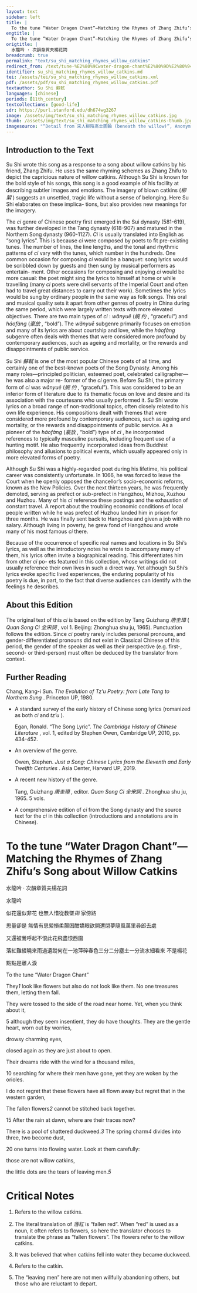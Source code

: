 ```yaml
---
layout: text
sidebar: left
title: |
  To the tune “Water Dragon Chant”—Matching the Rhymes of Zhang Zhifu’s Song about Willow Catkins | 水龍吟 · 次韻章質夫楊花詞
engtitle: |
  To the tune “Water Dragon Chant”—Matching the Rhymes of Zhang Zhifu’s Song about Willow Catkins
origtitle: |
  水龍吟 · 次韻章質夫楊花詞
breadcrumb: true
permalink: "text/su_shi_matching_rhymes_willow_catkins"
redirect_from: /text/tune-%E2%80%9Cwater-dragon-chant%E2%80%9D%E2%80%94matching-rhymes-zhang-zhifu%E2%80%99s-song-about-willow-catkins
identifier: su_shi_matching_rhymes_willow_catkins.md
tei: /assets/tei/su_shi_matching_rhymes_willow_catkins.xml
pdf: /assets/pdf/su_shi_matching_rhymes_willow_catkins.pdf
textauthor: Su Shi 蘇軾
languages: [chinese]
periods: [11th_century]
textcollections: [good-life]
sdr: https://purl.stanford.edu/dh674wg3267
image: /assets/img/text/su_shi_matching_rhymes_willow_catkins.jpg
thumb: /assets/img/text/su_shi_matching_rhymes_willow_catkins-thumb.jpg
imagesource: "“Detail from 宋人柳陰高士圖軸 (beneath the willow)”, Anonymous, National Palace Museum, Accession Number: K2A000177N000000000PAA [Public Domain]"
---
```

<h2>Introduction to the Text</h2>
<p>Su Shi wrote this song as a response to a song about willow catkins by his friend, Zhang Zhifu. He uses the same rhyming schemes as Zhang Zhifu to depict the capricious nature of willow catkins. Although Su Shi is known for the bold style of his songs, this song is a good example of his facility at describing subtler images and emotions. The imagery of blown catkins (<em>柳絮</em> ) suggests an unsettled, tragic life without a sense of belonging. Here Su Shi elaborates on these implica- tions, but also provides new meanings for the imagery.</p>

<p>The <i> ci </i> genre of Chinese poetry first emerged in the Sui dynasty (581-619), was further developed in the Tang dynasty (618-907) and matured in the Northern Song dynasty (960-1127). <i> Ci </i> is usually translated into English as “song lyrics”. This is because <i> ci </i> were composed by poets to fit pre-existing tunes. The number of lines, the line lengths, and the tonal and rhythmic patterns of <i> ci </i> vary with the tunes, which number in the hundreds. One common occasion for composing <i> ci </i> would be a banquet: song lyrics would be scribbled down by guests and then sung by musical performers as entertain- ment. Other occasions for composing and enjoying <i> ci </i> would be more casual: the poet might sing the lyrics to himself at home or while travelling (many <i> ci </i> poets were civil servants of the Imperial Court and often had to travel great distances to carry out their work). Sometimes the lyrics would be sung by ordinary people in the same way as folk songs. This oral and musical quality sets it apart from other genres of poetry in China during the same period, which were largely written texts with more elevated objectives. There are two main types of <i> ci</i> : <i> wǎnyuē </i> (<em>婉 约</em> , “graceful”) and <i> háofàng </i> (<em>豪放</em> , “bold”). The <i> wǎnyuē </i> subgenre primarily focuses on emotion and many of its lyrics are about courtship and love, while the <i> háofàng </i> subgenre often deals with themes that were considered more profound by contemporary audiences, such as ageing and mortality, or the rewards and disappointments of public service.</p>

<p>Su Shi <em>蘇軾</em> is one of the most popular Chinese poets of all time, and certainly one of the best-known poets of the Song Dynasty. Among his many roles—principled politician, esteemed poet, celebrated calligrapher—he was also a major re- former of the <i> ci </i> genre. Before Su Shi, the primary form of <i> ci </i> was <i> wǎnyuē </i> (<em>婉 约</em> , “graceful”). This was considered to be an inferior form of literature due to its thematic focus on love and desire and its association with the courtesans who usually performed it. Su Shi wrote lyrics on a broad range of non-traditional topics, often closely related to his own life experience. His compositions dealt with themes that were considered more profound by contemporary audiences, such as ageing and mortality, or the rewards and disappointments of public service. As a pioneer of the <i> háofàng </i> (<em>豪放</em> , “bold”) type of <i> ci</i> , he incorporated references to typically masculine pursuits, including frequent use of a hunting motif. He also frequently incorporated ideas from Buddhist philosophy and allusions to political events, which usually appeared only in more elevated forms of poetry.</p>

<p>Although Su Shi was a highly-regarded poet during his lifetime, his political career was consistently unfortunate. In 1066, he was forced to leave the Court when he openly opposed the chancellor’s socio-economic reforms, known as the New Policies. Over the next thirteen years, he was frequently demoted, serving as prefect or sub-prefect in Hangzhou, Mizhou, Xuzhou and Huzhou. Many of his <i> ci </i> reference these postings and the exhaustion of constant travel. A report about the troubling economic conditions of local people written while he was prefect of Huzhou landed him in prison for three months. He was finally sent back to Hangzhou and given a job with no salary. Although living in poverty, he grew fond of Hangzhou and wrote many of his most famous <i> ci </i> there.</p>

<p>Because of the occurrence of specific real names and locations in Su Shi’s lyrics, as well as the introductory notes he wrote to accompany many of them, his lyrics often invite a biographical reading. This differentiates him from other <i> ci </i> po- ets featured in this collection, whose writings did not usually reference their own lives in such a direct way. Yet although Su Shi’s lyrics evoke specific lived experiences, the enduring popularity of his poetry is due, in part, to the fact that diverse audiences can identify with the feelings he describes.</p>

<h2>About this Edition</h2>
<p>The original text of this <i> ci </i> is based on the edition by Tang Guizhang <em>唐圭璋</em> (<i> Quan Song Ci </i> <em>全宋詞</em> , vol 1. Beijing: Zhonghua shu ju, 1965). Punctuation follows the edition. Since <i> ci </i> poetry rarely includes personal pronouns, and gender-differentiated pronouns did not exist in Classical Chinese of this period, the gender of the speaker as well as their perspective (e.g. first-, second- or third-person) must often be deduced by the translator from context.</p>

<h2>Further Reading</h2>
<p>Chang, Kang-i Sun. <i> The Evolution of Tz’u Poetry: from Late Tang to Northern Sung</i> . Princeton UP, 1980.</p>
<ul id="l1">
<li data-list-text="•">
<p>A standard survey of the early history of Chinese song lyrics (romanized as both <em>ci</em> and <em>tz’u</em> ).</p>
<p>Egan, Ronald. “The Song Lyric”. <i> The Cambridge History of Chinese Literature</i> , vol. 1, edited by Stephen Owen, Cambridge UP, 2010, pp. 434-452.</p>
</li>
<li data-list-text="•">
<p>An overview of the genre.</p>
<p>Owen, Stephen. <i> Just a Song: Chinese Lyrics from the Eleventh and Early Twelfth Centuries</i> . Asia Center, Harvard UP, 2019.</p>
</li>
<li data-list-text="•">
<p>A recent new history of the genre.</p>
<p>Tang, Guizhang <em>唐圭璋</em> , editor. <i> Quan Song Ci </i> <em>全宋詞</em> . Zhonghua shu ju, 1965. 5 vols.</p>
</li>
<li data-list-text="•">
<p>A comprehensive edition of <em>ci</em> from the Song dynasty and the source text for the <em>ci</em> in this collection (introductions and annotations are in Chinese).</p>
</li>
</ul>
<h1>To the tune “Water Dragon Chant”—Matching the Rhymes of Zhang Zhifu’s Song about Willow Catkins</h1>
<p>水龍吟 · 次韻章質夫楊花詞</p>

<p>水龍吟</p>

<p>似花還似非花 也無人惜從教墜<em>拋</em> 家傍路</p>
<p>思量卻是 無情有思縈損柔腸困酣嬌眼欲開還閉夢隨風萬里尋郎去處</p>
<p>又還被鶯呼起不恨此花飛盡恨西園</p>
<p>落紅難綴曉來雨過遺蹤何在一池萍碎春色三分二分塵土一分流水細看來 不是楊花</p>
<p>點點是離人淚</p>
<p>To the tune “Water Dragon Chant”</p>

<p>They<em>1</em> look like flowers but also do not look like them. No one treasures them, letting them fall.</p>
<p>They were tossed to the side of the road near home. Yet, when you think about it,</p>
<p>5 although they seem insentient, they do have thoughts. They are the gentle heart, worn out by worries,</p>
<p>drowsy charming eyes,</p>
<p>closed again as they are just about to open.</p>
<p>Their dreams ride with the wind for a thousand miles,</p>
<p>10 searching for where their men have gone, yet they are woken by the orioles.</p>
<p>I do not regret that these flowers have all flown away but regret that in the western garden,</p>
<p>The fallen flowers<em>2</em> cannot be stitched back together.</p>
<p>15 After the rain at dawn, where are their traces now?</p>
<p>There is a pool of shattered duckweed.<em>3</em> The spring charm<em>4</em> divides into three, two become dust,</p>
<p>20 one turns into flowing water. Look at them carefully:</p>
<p>those are not willow catkins,</p>
<p>the little dots are the tears of leaving men.<em>5</em></p>

<h1>Critical Notes</h1>

<ol id="l2">
<li data-list-text="1">
<p>Refers to the willow catkins.</p>
</li>
<li data-list-text="2">
<p>The literal translation of <em>落紅</em> is “fallen red”. When “red” is used as a noun, it often refers to flowers, so here the translator chooses to translate the phrase as “fallen flowers”. The flowers refer to the willow catkins.</p>
</li>
<li data-list-text="3">
<p>It was believed that when catkins fell into water they became duckweed.</p>
</li>
<li data-list-text="4">
<p>Refers to the catkin.</p>
</li>
<li data-list-text="5">
<p>The “leaving men” here are not men willfully abandoning others, but those who are reluctant to depart.</p>
</li>
</ol>

